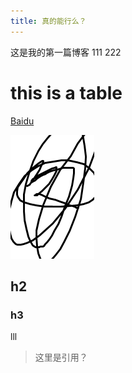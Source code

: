 ```yaml
---
title: 真的能行么？ 
---
```

这是我的第一篇博客
111
222
# this is a table
[Baidu](http://www.baidu.com)

![ico](./1.bmp)

## h2

### h3
lll

> 这里是引用？
